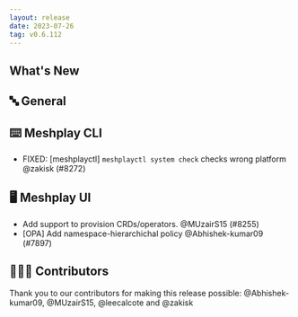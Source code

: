 ```yaml
---
layout: release
date: 2023-07-26
tag: v0.6.112
---
```


## What's New
## 🔤 General
## ⌨️ Meshplay CLI

- FIXED: [meshplayctl] `meshplayctl system check` checks wrong platform @zakisk (#8272)

## 🖥 Meshplay UI

- Add support to provision CRDs/operators. @MUzairS15 (#8255)
- [OPA] Add namespace-hierarchichal policy @Abhishek-kumar09 (#7897)

## 👨🏽‍💻 Contributors

Thank you to our contributors for making this release possible:
@Abhishek-kumar09, @MUzairS15, @leecalcote and @zakisk
